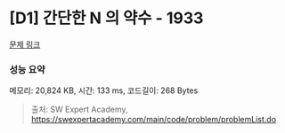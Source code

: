 # [D1] 간단한 N 의 약수 - 1933 

[문제 링크](https://swexpertacademy.com/main/code/problem/problemDetail.do?contestProbId=AV5PhcWaAKIDFAUq) 

### 성능 요약

메모리: 20,824 KB, 시간: 133 ms, 코드길이: 268 Bytes



> 출처: SW Expert Academy, https://swexpertacademy.com/main/code/problem/problemList.do